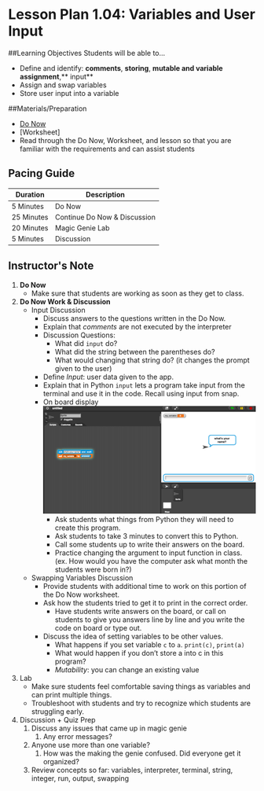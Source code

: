 # Lesson Plan 1.04: Variables and User Input

##Learning Objectives
Students will be able to... 
* Define and identify: **comments**, **storing**, **mutable and variable assignment**,** input**
* Assign and swap variables
* Store user input into a variable

##Materials/Preparation
* [Do Now]
* [Worksheet]
* Read through the Do Now, Worksheet, and lesson so that you are familiar with the requirements and can assist students

## Pacing Guide
| **Duration**   |     **Description**    |
| ---------- | ------------------ |
| 5 Minutes  | Do Now             |
| 25 Minutes  | Continue Do Now & Discussion |
| 20 Minutes | Magic Genie Lab|
| 5 Minutes | Discussion         |

## Instructor's Note
1. **Do Now**
    * Make sure that students are working as soon as they get to class. 
2. **Do Now Work & Discussion**
	* Input Discussion
		*	Discuss answers to the questions written in the Do Now. 
		*	Explain that *comments* are not executed by the interpreter
		*	Discussion Questions: 
		    *	What did `input` do? 
		    *	What did the string between the parentheses do? 
		    *	What would changing that string do? (it changes the prompt given to the user) 
		* Define *Input*: user data given to the app. 
		* Explain that in Python `input` lets a program take input from the terminal and use it in the code. Recall using input from snap.
		* On board display ![Snap Input](snap_input.png)
			* Ask students what things from Python they will need to create this program. 
			* Ask students to take 3 minutes to convert this to Python.
			* Call some students up to write their answers on the board.
			* Practice changing the argument to input function in class. (ex. How would you have the computer ask what month the students were born in?)
	*	Swapping Variables Discussion
		*	Provide students with additional time to work on this portion of the Do Now worksheet. 
		*	Ask how the students tried to get it to print in the correct order.
			*	Have students write answers on the board, or call on students to give you answers line by line and you write the code on board or type out. 
		*	Discuss the idea of setting variables to be other values. 
			*	What happens if you set variable `c` to `a`. `print(c)`, `print(a)` 
			*	What would happen if you don’t store a into c in this program? 
			*	*Mutability*: you can change an existing value
3.  Lab
	*	Make sure students feel comfortable saving things as variables and can print multiple things.
	*	Troubleshoot with students and try to recognize which students are struggling early.
3.	Discussion + Quiz Prep
	1.	Discuss any issues that came up in magic genie
		1.	Any error messages? 
	2.	Anyone use more than one variable? 
		1.	How was the making the genie confused. Did everyone get it organized? 
	3.	Review concepts so far: variables, interpreter, terminal, string, integer, run, output, swapping

  
[Do Now]:
[Worksheet]:https://teals-introcs.gitbooks.io/2nd-semester-introduction-to-computer-science-pri/content/units/1_unit/03_lesson/lab_103.html
